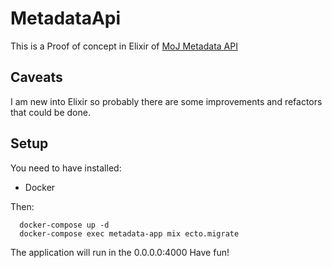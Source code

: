 # MetadataApi

This is a Proof of concept in Elixir of
[MoJ Metadata API](https://ministryofjustice.github.io/form-builder-metadata-api-docs/)

## Caveats

I am new into Elixir so probably there are some improvements and refactors that
could be done.

## Setup

You need to have installed:

* Docker

Then:

```
  docker-compose up -d
  docker-compose exec metadata-app mix ecto.migrate
```

The application will run in the 0.0.0.0:4000
Have fun!
